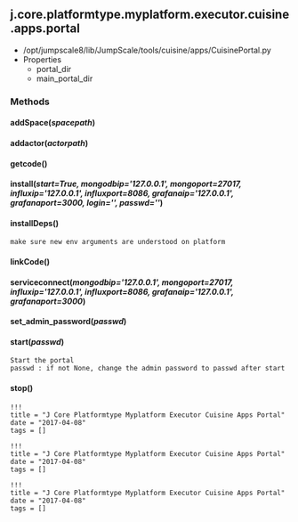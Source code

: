 <!-- toc -->
## j.core.platformtype.myplatform.executor.cuisine.apps.portal

- /opt/jumpscale8/lib/JumpScale/tools/cuisine/apps/CuisinePortal.py
- Properties
    - portal_dir
    - main_portal_dir

### Methods

#### addSpace(*spacepath*) 

#### addactor(*actorpath*) 

#### getcode() 

#### install(*start=True, mongodbip='127.0.0.1', mongoport=27017, influxip='127.0.0.1', influxport=8086, grafanaip='127.0.0.1', grafanaport=3000, login='', passwd=''*) 

#### installDeps() 

```
make sure new env arguments are understood on platform

```

#### linkCode() 

#### serviceconnect(*mongodbip='127.0.0.1', mongoport=27017, influxip='127.0.0.1', influxport=8086, grafanaip='127.0.0.1', grafanaport=3000*) 

#### set_admin_password(*passwd*) 

#### start(*passwd*) 

```
Start the portal
passwd : if not None, change the admin password to passwd after start

```

#### stop() 


```
!!!
title = "J Core Platformtype Myplatform Executor Cuisine Apps Portal"
date = "2017-04-08"
tags = []
```

```
!!!
title = "J Core Platformtype Myplatform Executor Cuisine Apps Portal"
date = "2017-04-08"
tags = []
```

```
!!!
title = "J Core Platformtype Myplatform Executor Cuisine Apps Portal"
date = "2017-04-08"
tags = []
```
